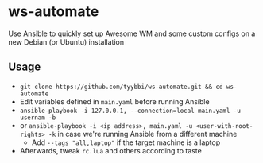 # ws-automate

Use Ansible to quickly set up Awesome WM and some custom configs on a new Debian (or Ubuntu) installation

## Usage

- `git clone https://github.com/tyybbi/ws-automate.git && cd ws-automate`
- Edit variables defined in `main.yaml` before running Ansible
- `ansible-playbook -i 127.0.0.1, --connection=local main.yaml -u usernam -b`
- or `ansible-playbook -i <ip address>, main.yaml -u <user-with-root-rights>
  -k` in case we're running Ansible from a different machine
    - Add `--tags "all,laptop"` if the target machine is a laptop
- Afterwards, tweak `rc.lua` and others according to taste

